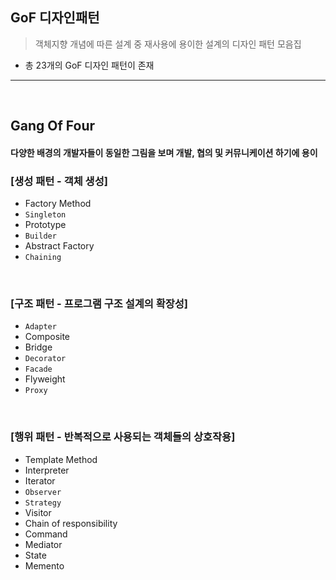## GoF 디자인패턴
> 객체지향 개념에 따른 설계 중 재사용에 용이한 설계의 디자인 패턴 모음집
* 총 23개의 GoF 디자인 패턴이 존재

<hr>
<br>

## Gang Of Four 
#### 다양한 배경의 개발자들이 동일한 그림을 보며 개발, 협의 및 커뮤니케이션 하기에 용이

### [생성 패턴 - 객체 생성]
* Factory Method
* `Singleton`
* Prototype
* `Builder`
* Abstract Factory
* `Chaining`

<br>

### [구조 패턴 - 프로그램 구조 설계의 확장성]
* `Adapter`
* Composite 
* Bridge
* `Decorator`
* `Facade`
* Flyweight
* `Proxy`

<br>

### [행위 패턴 - 반복적으로 사용되는 객체들의 상호작용]
* Template Method
* Interpreter
* Iterator
* `Observer`
* `Strategy`
* Visitor
* Chain of responsibility
* Command
* Mediator
* State
* Memento
